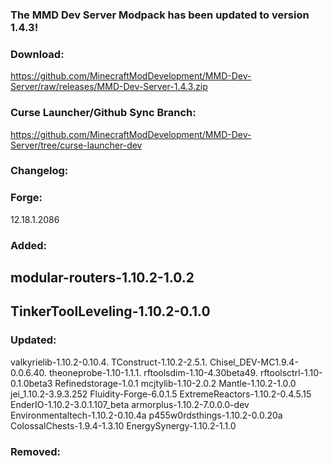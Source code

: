 ### The MMD Dev Server Modpack has been updated to version 1.4.3!

### Download: 
https://github.com/MinecraftModDevelopment/MMD-Dev-Server/raw/releases/MMD-Dev-Server-1.4.3.zip

### Curse Launcher/Github Sync Branch: 
https://github.com/MinecraftModDevelopment/MMD-Dev-Server/tree/curse-launcher-dev

### Changelog:

### Forge:
12.18.1.2086

### Added:
## modular-routers-1.10.2-1.0.2
## TinkerToolLeveling-1.10.2-0.1.0

### Updated:
valkyrielib-1.10.2-0.10.4.
TConstruct-1.10.2-2.5.1.
Chisel_DEV-MC1.9.4-0.0.6.40.
theoneprobe-1.10-1.1.1.
rftoolsdim-1.10-4.30beta49.
rftoolsctrl-1.10-0.1.0beta3
Refinedstorage-1.0.1
mcjtylib-1.10-2.0.2
Mantle-1.10.2-1.0.0
jei_1.10.2-3.9.3.252
Fluidity-Forge-6.0.1.5
ExtremeReactors-1.10.2-0.4.5.15
EnderIO-1.10.2-3.0.1.107_beta
armorplus-1.10.2-7.0.0.0-dev
Environmentaltech-1.10.2-0.10.4a
p455w0rdsthings-1.10.2-0.0.20a
ColossalChests-1.9.4-1.3.10
EnergySynergy-1.10.2-1.1.0


### Removed:

